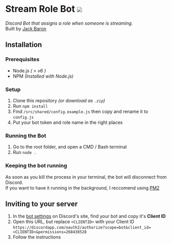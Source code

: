 # Stream Role Bot ![](https://gitlab.com/lolPants/stream-role-bot/badges/master/build.svg)
_Discord Bot that assigns a role when someone is streaming._  
Built by [Jack Baron](https://www.jackbaron.com)

## Installation
### Prerequisites
* Node.js _( > v6 )_
* NPM _(Installed with Node.js)_

### Setup
1. Clone this repository _(or download as `.zip`)_
2. Run `npm install`
3. Find `/src/shared/config.example.js` then copy and rename it to `config.js`
4. Put your bot token and role name in the right places

### Running the Bot
1. Go to the root folder, and open a CMD / Bash terminal
2. Run `node .`

### Keeping the bot running
As soon as you kill the process in your terminal, the bot will disconnect from Discord.  
If you want to have it running in the background, I reccomend using [PM2](https://www.npmjs.com/package/pm2)

## Inviting to your server
1. In the [bot settings](https://discordapp.com/developers/applications/me) on Discord's site, find your bot and copy it's **Client ID**
2. Open this URL, but replace `<CLIENTID>` with your Client ID `https://discordapp.com/oauth2/authorize?scope=bot&client_id=<CLIENTID>&permissions=268438528`
3. Follow the instructions